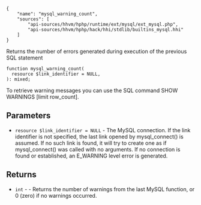 ``` yamlmeta
{
    "name": "mysql_warning_count",
    "sources": [
        "api-sources/hhvm/hphp/runtime/ext/mysql/ext_mysql.php",
        "api-sources/hhvm/hphp/hack/hhi/stdlib/builtins_mysql.hhi"
    ]
}
```




Returns the number of errors generated during execution of the previous SQL
statement




``` Hack
function mysql_warning_count(
  resource $link_identifier = NULL,
): mixed;
```




To retrieve warning messages you can use the SQL command SHOW
WARNINGS [limit row_count].




## Parameters




+ ` resource $link_identifier = NULL ` - The MySQL connection. If the link
  identifier is not specified, the last link
  opened by mysql_connect() is assumed. If
  no such link is found, it will try to
  create one as if mysql_connect() was
  called with no arguments. If no connection
  is found or established, an E_WARNING
  level error is generated.




## Returns




* ` int ` - - Returns the number of warnings from the last MySQL function, or
  0 (zero) if no warnings occurred.
<!-- HHAPIDOC -->
